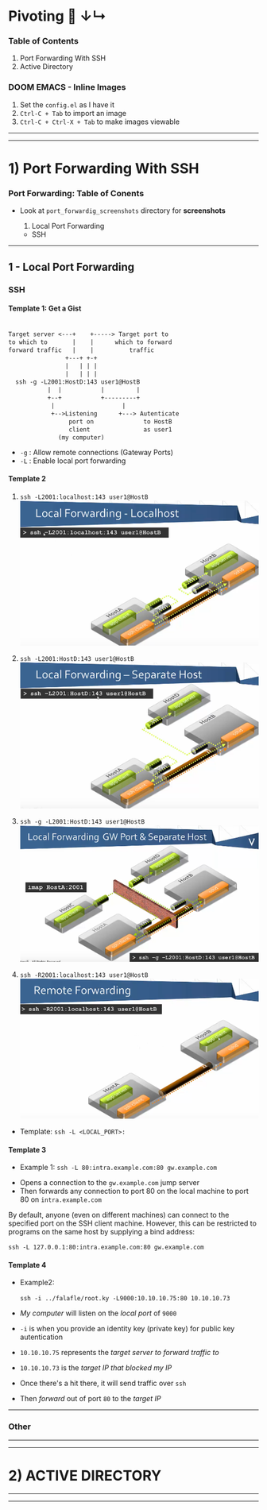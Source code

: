 # Pivoting 🔄 ↓↳

### Table of Contents
1. Port Forwarding With SSH
2. Active Directory

### DOOM EMACS - Inline Images
   1. Set the `config.el` as I have it
   2. `Ctrl-C + Tab` to import an image
   3. `Ctrl-C + Ctrl-X + Tab` to make images viewable

---------------------------------------------------------
---------------------------------------------------------

# 1) Port Forwarding With SSH

### Port Forwarding: Table of Conents
* Look at `port_forwardig_screenshots` directory for **screenshots**

   1. Local Port Forwarding 
     + SSH

- - - - - - - - - - - - - - - - - - - - - - - - - -

## 1 - Local Port Forwarding

### SSH 

#### Template 1: Get a Gist

```Get_A_Gist 

Target server <---+    +-----> Target port to 
to which to       |    |      which to forward 
forward traffic   |    |          traffic
                +---+ +-+
                |   | | |
                |   | | |
  ssh -g -L2001:HostD:143 user1@HostB
           |  |           |         |
           +--+           +---------+
            |                   |
            +-->Listening      +---> Autenticate
                 port on              to HostB
                 client               as user1
              (my computer)
```
+ `-g` : Allow remote connections (Gateway Ports)
+ `-L` : Enable local port forwarding


#### Template 2

[Screenshots from this video]: https://www.youtube.com/watch?v=JKrO5WABdoY

1. `ssh -L2001:localhost:143 user1@HostB`  
![Local Forwarding Localhost](port_forwarding_screenshots/1_Local-Forward_localhost.png)

2. `ssh -L2001:HostD:143 user1@HostB`  
![Local Forwarding Separate Host ](port_forwarding_screenshots/2_Local-Forwarding_Separate-Host.png)


3. `ssh -g -L2001:HostD:143 user1@HostB`  
![Local Forwarding GW Port & Separate Host ](port_forwarding_screenshots/3_Local-Forwarding_GW-Port_And_Separate-Host.png)

4. `ssh -R2001:localhost:143 user1@HostB`  
![Remote Forwarding ](port_forwarding_screenshots/4_Remote-Forwarding.png)


+ Template: `ssh -L <LOCAL_PORT>:`

#### Template 3

+ Example 1: `ssh -L 80:intra.example.com:80 gw.example.com`
 - Opens a connection to the `gw.example.com` jump server
 - Then forwards any connection to port 80 on the local machine to port 80 on 
   `intra.example.com`

By default, anyone (even on different machines) can connect to the specified port on the SSH client machine. However, this can be restricted to programs on the same host by supplying a bind address:

    ssh -L 127.0.0.1:80:intra.example.com:80 gw.example.com

#### Template 4
[From Ippsec - Nibbles Challenge]: https://www.youtube.com/watch?v=s_0GcRGv6Ds&list=PLidcsTyj9JXK-fnabFLVEvHinQ14Jy5tf&index=3

+ Example2:

  `ssh -i ../falafle/root.ky -L9000:10.10.10.75:80 10.10.10.73`
  
 - _My computer_ will listen on the _local port_ of `9000`
 
 - `-i` is when you provide an identity key (private key) for public 
    key autentication
    
 - `10.10.10.75` represents the _target server to forward traffic to_
 
 - `10.10.10.73` is the _target IP that blocked my IP_
 
 - Once there's a hit there, it will send traffic over `ssh`
 - Then _forward_ out of port `80` to the _target IP_

- - - - - - - - - - - - - - - - - - - - - - - - - -

### Other


---------------------------------------------------------
---------------------------------------------------------

# 2) ACTIVE DIRECTORY 


---------------------------------------------------------
---------------------------------------------------------
